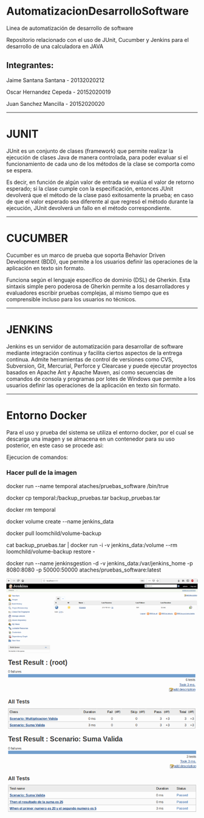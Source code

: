 # AutomatizacionDesarrolloSoftware
Linea de automatización de desarrollo de software

Repositorio relacionado con el uso de JUnit, Cucumber y Jenkins para el desarrollo de una calculadora en JAVA

## Integrantes:


Jaime Santana Santana - 20132020212


Oscar Hernandez Cepeda - 20152020019


Juan Sanchez Mancilla - 20152020020


--------------------------------------------------------------------------------------------------------------------


# JUNIT


JUnit es un conjunto de clases (framework) que permite realizar la ejecución de clases Java de manera controlada, 
para poder evaluar si el funcionamiento de cada uno de los métodos de la clase se comporta como se espera. 

Es decir, en función de algún valor de entrada se evalúa el valor de retorno esperado; 
si la clase cumple con la especificación, entonces JUnit devolverá que el método de la clase pasó exitosamente la prueba; 
en caso de que el valor esperado sea diferente al que regresó el método durante la ejecución, 
JUnit devolverá un fallo en el método correspondiente.

--------------------------------------------------------------------------------------------------------------------


# CUCUMBER


Cucumber es un marco de prueba que soporta Behavior Driven Development (BDD), 
que permite a los usuarios definir las operaciones de la aplicación en texto sin formato. 


Funciona según el lenguaje específico de dominio (DSL) de Gherkin. 
Esta sintaxis simple pero poderosa de Gherkin permite a los desarrolladores y evaluadores escribir pruebas complejas, 
al mismo tiempo que es comprensible incluso para los usuarios no técnicos.

--------------------------------------------------------------------------------------------------------------------


# JENKINS


Jenkins es un servidor de automatización para desarrollar de software mediante integración continua y facilita ciertos aspectos de la entrega continua. 
Admite herramientas de control de versiones como CVS, Subversion, Git, Mercurial, Perforce y Clearcase y puede ejecutar proyectos basados en Apache Ant y Apache Maven, así como secuencias de comandos de consola y programas por lotes de Windows
que permite a los usuarios definir las operaciones de la aplicación en texto sin formato. 


----------------------------------------------------------------------------------------------------------


# Entorno Docker

Para el uso y prueba del sistema se utiliza el entorno docker, por el cual se descarga una imagen y se almacena en un contenedor para su uso posterior, en este caso se procede asi:

Ejecucion de comandos:


### Hacer pull de la imagen


docker run --name temporal ataches/pruebas_software /bin/true


docker cp temporal:/backup_pruebas.tar backup_pruebas.tar


docker rm temporal


docker volume create --name jenkins_data



docker pull loomchild/volume-backup

cat backup_pruebas.tar | docker run -i -v jenkins_data:/volume --rm loomchild/volume-backup restore -


docker run --name jenkinsgestion -d -v jenkins_data:/var/jenkins_home -p 8080:8080 -p 50000:50000 ataches/pruebas_software:latest


![](imagenes/1.png) 
![](imagenes/2.png) 
![](imagenes/TESTFINAL.png) 
